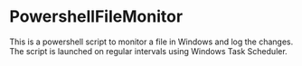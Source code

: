 # PowershellFileMonitor
This is a powershell script to monitor a file in Windows and log the changes. The script is launched on regular intervals using Windows Task Scheduler.
